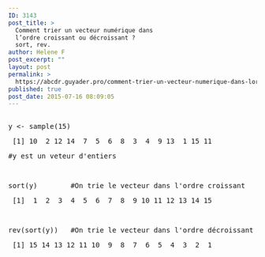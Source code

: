 ```yaml
---
ID: 3143
post_title: >
  Comment trier un vecteur numérique dans
  l’ordre croissant ou décroissant ?
  sort, rev.
author: Helene F
post_excerpt: ""
layout: post
permalink: >
  https://abcdr.guyader.pro/comment-trier-un-vecteur-numerique-dans-lordre-croissant-ou-decroissant-sort-rev/
published: true
post_date: 2015-07-16 08:09:05
---
```

<p> <pre lang='rsplus'><br />y &lt;- sample(15)</p><p> [1] 10  2 12 14  7  5  6  8  3  4  9 13  1 15 11</p><p>#y est un veteur d'entiers</p><p> </p><p>sort(y)        #On trie le vecteur dans l'ordre croissant</p><p> [1]  1  2  3  4  5  6  7  8  9 10 11 12 13 14 15</p><p> </p><p>rev(sort(y))   #On trie le vecteur dans l'ordre décroissant</p><p> [1] 15 14 13 12 11 10  9  8  7  6  5  4  3  2  1<br /><br /> </pre>   </p>